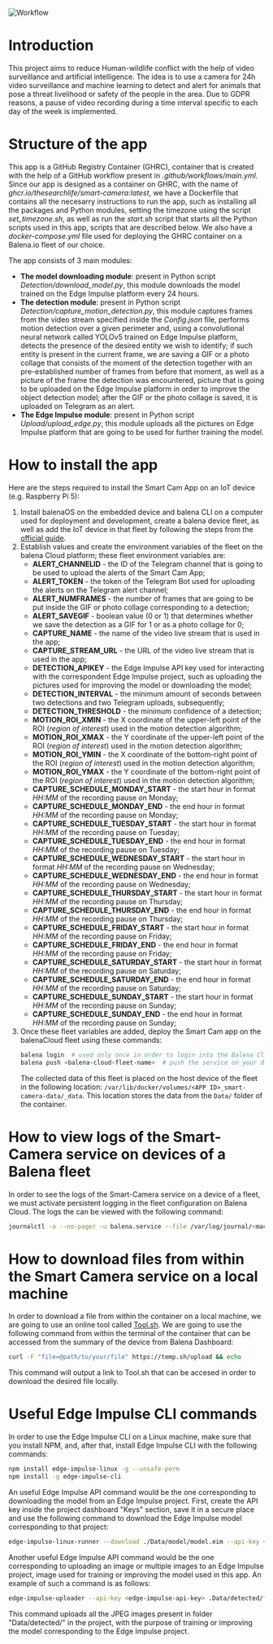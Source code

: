 ![Workflow](img/workflow.png)

Introduction
============

This project aims to reduce Human-wildlife conflict with the help of video surveillance and artificial intelligence.
The idea is to use a camera for 24h video surveillance and machine learning to detect and alert for animals that pose a threat livelihood or safety of the people in the area. Due to GDPR reasons, a pause of video recording during a time interval specific to each day of the week is implemented.

Structure of the app
=========
This app is a GitHub Registry Container (GHRC), container that is created with the help of a GitHub workflow present in *.github/workflows/main.yml*. Since our app is designed as a container on GHRC, with the name of *ghcr.io/thesearchlife/smart-camera:latest*, we have a Dockerfile that contains all the necesarry instructions to run the app, such as installing all the packages and Python modules, setting the timezone using the script *set_timezone.sh*, as well as run the *start.sh* script that starts all the Python scripts used in this app, scripts that are described below. We also have a *docker-compose.yml* file used for deploying the GHRC container on a Balena.io fleet of our choice.

The app consists of 3 main modules:
 - **The model downloading module**: present in Python script *Detection/download_model.py*, this module downloads the model trained on the Edge Impulse platform every 24 hours.
 - **The detection module**: present in Python script *Detection/capture_motion_detection.py*, this module captures frames from the video stream specified inside the *Config.json* file, performs motion detection over a given perimeter and, using a convolutional neural network called YOLOv5 trained on Edge Impulse platform, detects the presence of the desired entity we wish to identify; if such entity is present in the current frame, we are saving a GIF or a photo collage that consists of the moment of the detection together with an pre-established number of frames from before that moment, as well as a picture of the frame the detection was encountered, picture that is going to be uploaded on the Edge Impulse platform in order to improve the object detection model; after the GIF or the photo collage is saved, it is uploaded on Telegram as an alert.
 - **The Edge Impulse module**: present in Python script *Upload/upload_edge.py*, this module uploads all the pictures on Edge Impulse platform that are going to be used for further training the model.

How to install the app
==============
Here are the steps required to install the Smart Cam App on an IoT device (e.g. Raspberry Pi 5):
1. Install balenaOS on the embedded device and balena CLI on a computer used for deployment and development, create a balena device fleet, as well as add the IoT device in that fleet by following the steps from the [official guide](https://docs.balena.io/learn/getting-started/raspberrypi5/python/).
2. Establish values and create the environment variables of the fleet on the balena Cloud platform; these fleet environment variables are:
    - **ALERT_CHANNELID** - the ID of the Telegram channel that is going to be used to upload the alerts of the Smart Cam App;
    - **ALERT_TOKEN** - the token of the Telegram Bot used for uploading the alerts on the Telegram alert channel;
    - **ALERT_NUMFRAMES** - the number of frames that are going to be put inside the GIF or photo collage corresponding to a detection;
    - **ALERT_SAVEGIF** - boolean value (0 or 1) that determines whether we save the detection as a GIF for 1 or as a photo collage for 0;
    - **CAPTURE_NAME** - the name of the video live stream that is used in the app;
    - **CAPTURE_STREAM_URL** - the URL of the video live stream that is used in the app;
    - **DETECTION_APIKEY** - the Edge Impulse API key used for interacting with the correspondent Edge Impulse project, such as uploading the pictures used for improving the model or downloading the model;
    - **DETECTION_INTERVAL** - the minimum amount of seconds between two detections and two Telegram uploads, subsequently;
    - **DETECTION_THRESHOLD** - the minimum confidence of a detection;
    - **MOTION_ROI_XMIN** - the X coordinate of the upper-left point of the ROI (*region of interest*) used in the motion detection algorithm;
    - **MOTION_ROI_XMAX** - the Y coordinate of the upper-left point of the ROI (*region of interest*) used in the motion detection algorithm;
    - **MOTION_ROI_YMIN** - the X coordinate of the bottom-right point of the ROI (*region of interest*) used in the motion detection algorithm;
    - **MOTION_ROI_YMAX** - the Y coordinate of the bottom-right point of the ROI (*region of interest*) used in the motion detection algorithm;
    - **CAPTURE_SCHEDULE_MONDAY_START** - the start hour in format *HH:MM* of the recording pause on Monday;
    - **CAPTURE_SCHEDULE_MONDAY_END** - the end hour in format *HH:MM* of the recording pause on Monday;
    - **CAPTURE_SCHEDULE_TUESDAY_START** - the start hour in format *HH:MM* of the recording pause on Tuesday;
    - **CAPTURE_SCHEDULE_TUESDAY_END** - the end hour in format *HH:MM* of the recording pause on Tuesday;
    - **CAPTURE_SCHEDULE_WEDNESDAY_START** - the start hour in format *HH:MM* of the recording pause on Wednesday;
    - **CAPTURE_SCHEDULE_WEDNESDAY_END** - the end hour in format *HH:MM* of the recording pause on Wednesday;
    - **CAPTURE_SCHEDULE_THURSDAY_START** - the start hour in format *HH:MM* of the recording pause on Thursday;
    - **CAPTURE_SCHEDULE_THURSDAY_END** - the end hour in format *HH:MM* of the recording pause on Thursday;
    - **CAPTURE_SCHEDULE_FRIDAY_START** - the start hour in format *HH:MM* of the recording pause on Friday;
    - **CAPTURE_SCHEDULE_FRIDAY_END** - the end hour in format *HH:MM* of the recording pause on Friday;
    - **CAPTURE_SCHEDULE_SATURDAY_START** - the start hour in format *HH:MM* of the recording pause on Saturday;
    - **CAPTURE_SCHEDULE_SATURDAY_END** - the end hour in format *HH:MM* of the recording pause on Saturday;
    - **CAPTURE_SCHEDULE_SUNDAY_START** - the start hour in format *HH:MM* of the recording pause on Sunday;
    - **CAPTURE_SCHEDULE_SUNDAY_END** - the end hour in format *HH:MM* of the recording pause on Sunday;
3. Once these fleet variables are added, deploy the Smart Cam app on the balenaCloud fleet using these commands: 
    ```bash
    balena login  # used only once in order to login into the Balena Cloud account
    balena push <balena-cloud-fleet-name>  # push the service on your desired fleet, e.g.: gh_omegamax10/thesearchlife-smart-camera
    ```
    The collected data of this fleet is placed on the host device of the fleet in the following location: `/var/lib/docker/volumes/<APP ID>_smart-camera-data/_data`. This location stores the data from the `Data/` folder of the container.


How to view logs of the Smart-Camera service on devices of a Balena fleet
==========
In order to see the logs of the Smart-Camera service on a device of a fleet, we must activate persistent logging in the fleet configuration on Balena Cloud. The logs the can be viewed with the following command:

```bash
journalctl -a --no-pager -u balena.service --file /var/log/journal/<machine-id>/system.journal  # Replace <machine-id> with the unique system identifier to view balena.service logs from the specified journal file, e.g.:cdc38b4575d543bab0fc166e5f1fba07; the machine-id can be found in /etc/machine-id
```


How to download files from within the Smart Camera service on a local machine
=======================
In order to download a file from within the container on a local machine, we are going to use an online tool called [Tool.sh](https://temp.sh/). We are going to use the following command from within the terminal of the container that can be accessed from the summary of the device from Balena Dashboard:
```bash
curl -F "file=@path/to/your/file" https://temp.sh/upload && echo
```
This command will output a link to Tool.sh that can be accesed in order to download the desired file locally.

Useful Edge Impulse CLI commands
================
In order to use the Edge Impulse CLI on a Linux machine, make sure that you install NPM, and, after that, install Edge Impulse CLI with the following commands:
```bash
npm install edge-impulse-linux -g --unsafe-perm
npm install -g edge-impulse-cli
```

An useful Edge Impulse API command would be the one corresponding to downloading the model from an Edge Impulse project. First, create the API key inside the project dashboard "Keys" section, save it in a secure place and use the following command to download the Edge Impulse model corresponding to that project:
```bash
edge-impulse-linux-runner --download ./Data/model/model.eim --api-key <edge-impulse-api-key>
```

Another useful Edge Impulse API command would be the one corresponding to uploading an image or multiple images to an Edge Impulse project, image used for training or improving the model used in this app. An example of such a command is as follows:
```bash
edge-impulse-uploader --api-key <edge-impulse-api-key> .Data/detected/*.jpg
```
This command uploads all the JPEG images present in folder "Data/detected/" in the project, with the purpose of training or improving the model corresponding to the Edge Impulse project.
